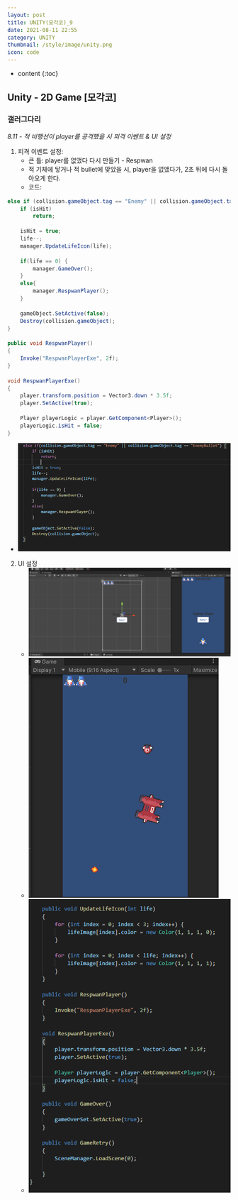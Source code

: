 ```yaml
---
layout: post
title: UNITY(모각코)_9
date: 2021-08-11 22:55
category: UNITY
thumbnail: /style/image/unity.png
icon: code
---
```


* content
{:toc}

## Unity - 2D Game [모각코]
### 갤러그다리
*8.11 - 적 비행선이 player를 공격했을 시 피격 이벤트 & UI 설정*
1. 피격 이벤트 설정:  
    + 큰 틀: player를 없앴다 다시 만들기 - Respwan 
    + 적 기체에 닿거나 적 bullet에 맞았을 시, player을 없앴다가, 2초 뒤에 다시 돌아오게 한다.    
    + 코드:  


```C#
else if (collision.gameObject.tag == "Enemy" || collision.gameObject.tag == "EnemyBullet") {
    if (isHit)
        return;
                
    isHit = true;
    life--;
    manager.UpdateLifeIcon(life);

    if(life == 0) {
        manager.GameOver();
    }
    else{
        manager.RespwanPlayer();
    }

    gameObject.SetActive(false);
    Destroy(collision.gameObject);
}

public void RespwanPlayer()
{
    Invoke("RespwanPlayerExe", 2f);
}

void RespwanPlayerExe()
{
    player.transform.position = Vector3.down * 3.5f;
    player.SetActive(true);

    Player playerLogic = player.GetComponent<Player>();
    playerLogic.isHit = false;
}
```


- ![alt Hit](/style/image/Hit.PNG)  
    
2. UI 설정  
    + ![alt UI](/style/image/UI_sh.PNG)  
    + ![alt UI_Hit](/style/image/UI_Hit.PNG)
    + ![alt UI_Code](/style/image/UI_Code.PNG)